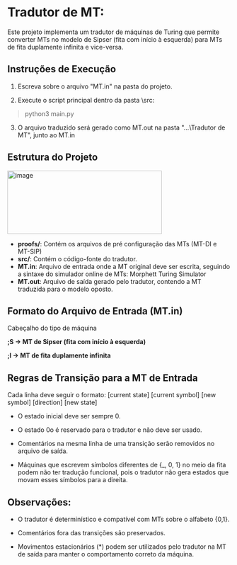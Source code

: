# Tradutor de MT:
Este projeto implementa um tradutor de máquinas de Turing que permite converter MTs no modelo de Sipser (fita com início à esquerda) para MTs de fita duplamente infinita e vice-versa.

## Instruções de Execução

1. Escreva sobre o arquivo "MT.in" na pasta do projeto.

2. Execute o script principal dentro da pasta \src:

> python3 main.py

3. O arquivo traduzido será gerado como MT.out na pasta "...\Tradutor de MT", junto ao MT.in

## Estrutura do Projeto

<img width="349" height="143" alt="image" src="https://github.com/user-attachments/assets/33f6bc70-14b9-4d8e-82b7-b22f763fd39a" />

* **proofs/**: Contém os arquivos de pré configuração das MTs (MT-DI e MT-SIP)
* **src/**: Contém o código-fonte do tradutor.
* **MT.in**: Arquivo de entrada onde a MT original deve ser escrita, seguindo a sintaxe do simulador online de MTs: Morphett Turing Simulator
* **MT.out**: Arquivo de saída gerado pelo tradutor, contendo a MT traduzida para o modelo oposto.

## Formato do Arquivo de Entrada (MT.in)

Cabeçalho do tipo de máquina

**;S → MT de Sipser (fita com início à esquerda)**

**;I → MT de fita duplamente infinita**

## Regras de Transição para a MT de Entrada
Cada linha deve seguir o formato: [current state] [current symbol] [new symbol] [direction] [new state]

* O estado inicial deve ser sempre 0.

* O estado 0o é reservado para o tradutor e não deve ser usado.

* Comentários na mesma linha de uma transição serão removidos no arquivo de saída.

* Máquinas que escrevem símbolos diferentes de {_, 0, 1} no meio da fita podem não ter tradução funcional, pois o tradutor não gera estados que movam esses símbolos para a direita.

## Observações:

* O tradutor é determinístico e compatível com MTs sobre o alfabeto {0,1}.

* Comentários fora das transições são preservados.

* Movimentos estacionários (*) podem ser utilizados pelo tradutor na MT de saída para manter o comportamento correto da máquina.
